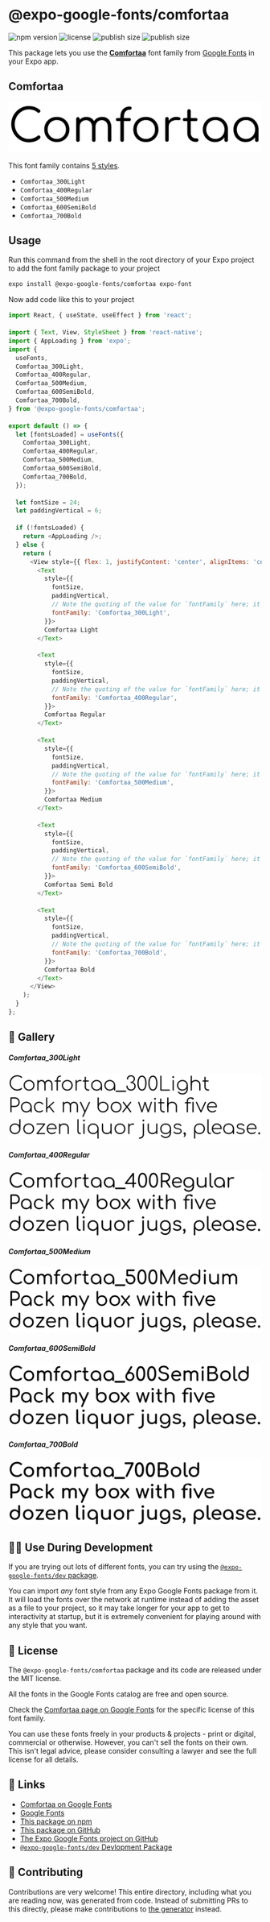# @expo-google-fonts/comfortaa

![npm version](https://flat.badgen.net/npm/v/@expo-google-fonts/comfortaa)
![license](https://flat.badgen.net/github/license/expo/google-fonts)
![publish size](https://flat.badgen.net/packagephobia/install/@expo-google-fonts/comfortaa)
![publish size](https://flat.badgen.net/packagephobia/publish/@expo-google-fonts/comfortaa)

This package lets you use the [**Comfortaa**](https://fonts.google.com/specimen/Comfortaa) font family from [Google Fonts](https://fonts.google.com/) in your Expo app.

## Comfortaa

![Comfortaa](./font-family.png)

This font family contains [5 styles](#-gallery).

- `Comfortaa_300Light`
- `Comfortaa_400Regular`
- `Comfortaa_500Medium`
- `Comfortaa_600SemiBold`
- `Comfortaa_700Bold`

## Usage

Run this command from the shell in the root directory of your Expo project to add the font family package to your project
```sh
expo install @expo-google-fonts/comfortaa expo-font
```

Now add code like this to your project
```js
import React, { useState, useEffect } from 'react';

import { Text, View, StyleSheet } from 'react-native';
import { AppLoading } from 'expo';
import {
  useFonts,
  Comfortaa_300Light,
  Comfortaa_400Regular,
  Comfortaa_500Medium,
  Comfortaa_600SemiBold,
  Comfortaa_700Bold,
} from '@expo-google-fonts/comfortaa';

export default () => {
  let [fontsLoaded] = useFonts({
    Comfortaa_300Light,
    Comfortaa_400Regular,
    Comfortaa_500Medium,
    Comfortaa_600SemiBold,
    Comfortaa_700Bold,
  });

  let fontSize = 24;
  let paddingVertical = 6;

  if (!fontsLoaded) {
    return <AppLoading />;
  } else {
    return (
      <View style={{ flex: 1, justifyContent: 'center', alignItems: 'center' }}>
        <Text
          style={{
            fontSize,
            paddingVertical,
            // Note the quoting of the value for `fontFamily` here; it expects a string!
            fontFamily: 'Comfortaa_300Light',
          }}>
          Comfortaa Light
        </Text>

        <Text
          style={{
            fontSize,
            paddingVertical,
            // Note the quoting of the value for `fontFamily` here; it expects a string!
            fontFamily: 'Comfortaa_400Regular',
          }}>
          Comfortaa Regular
        </Text>

        <Text
          style={{
            fontSize,
            paddingVertical,
            // Note the quoting of the value for `fontFamily` here; it expects a string!
            fontFamily: 'Comfortaa_500Medium',
          }}>
          Comfortaa Medium
        </Text>

        <Text
          style={{
            fontSize,
            paddingVertical,
            // Note the quoting of the value for `fontFamily` here; it expects a string!
            fontFamily: 'Comfortaa_600SemiBold',
          }}>
          Comfortaa Semi Bold
        </Text>

        <Text
          style={{
            fontSize,
            paddingVertical,
            // Note the quoting of the value for `fontFamily` here; it expects a string!
            fontFamily: 'Comfortaa_700Bold',
          }}>
          Comfortaa Bold
        </Text>
      </View>
    );
  }
};

```

## 🔡 Gallery

##### Comfortaa_300Light
![Comfortaa_300Light](./Comfortaa_300Light.ttf.png)

##### Comfortaa_400Regular
![Comfortaa_400Regular](./Comfortaa_400Regular.ttf.png)

##### Comfortaa_500Medium
![Comfortaa_500Medium](./Comfortaa_500Medium.ttf.png)

##### Comfortaa_600SemiBold
![Comfortaa_600SemiBold](./Comfortaa_600SemiBold.ttf.png)

##### Comfortaa_700Bold
![Comfortaa_700Bold](./Comfortaa_700Bold.ttf.png)


## 👩‍💻 Use During Development

If you are trying out lots of different fonts, you can try using the [`@expo-google-fonts/dev` package](https://github.com/expo/google-fonts/tree/master/font-packages/dev#readme).

You can import *any* font style from any Expo Google Fonts package from it. It will load the fonts
over the network at runtime instead of adding the asset as a file to your project, so it may take longer
for your app to get to interactivity at startup, but it is extremely convenient
for playing around with any style that you want.

## 📖 License

The `@expo-google-fonts/comfortaa` package and its code are released under the MIT license.

All the fonts in the Google Fonts catalog are free and open source.

Check the [Comfortaa page on Google Fonts](https://fonts.google.com/specimen/Comfortaa) for the specific license of this font family.

You can use these fonts freely in your products & projects - print or digital, commercial or otherwise. However, you can't sell the fonts on their own. This isn't legal advice, please consider consulting a lawyer and see the full license for all details.

## 🔗 Links

- [Comfortaa on Google Fonts](https://fonts.google.com/specimen/Comfortaa)
- [Google Fonts](https://fonts.google.com/)
- [This package on npm](https://www.npmjs.com/package/@expo-google-fonts/comfortaa)
- [This package on GitHub](https://github.com/expo/google-fonts/tree/master/font-packages/comfortaa)
- [The Expo Google Fonts project on GitHub](https://github.com/expo/google-fonts)
- [`@expo-google-fonts/dev` Devlopment Package](https://github.com/expo/google-fonts/tree/master/font-packages/dev)

## 🤝 Contributing

Contributions are very welcome! This entire directory, including what you are reading now, was generated from code. Instead of submitting PRs to this directly, please make contributions to [the generator](https://github.com/expo/google-fonts/tree/master/packages/generator) instead.
